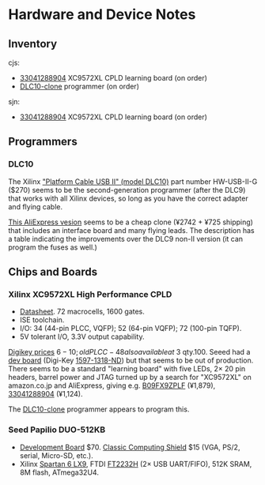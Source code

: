 Hardware and Device Notes
=========================

Inventory
---------

cjs:
- [33041288904][] XC9572XL CPLD learning board (on order)
- [DLC10-clone] programmer (on order)

sjn:
- [33041288904][] XC9572XL CPLD learning board (on order)


Programmers
-----------

### DLC10

The Xilinx ["Platform Cable USB II" (model DLC10)][DLC10] part number
HW-USB-II-G ($270) seems to be the second-generation programmer (after the
DLC9) that works with all Xilinx devices, so long as you have the correct
adapter and flying cable.

[This AliExpress vesion][DLC10-clone] seems to be a cheap clone (¥2742 +
¥725 shipping) that includes an interface board and many flying leads. The
description has a table indicating the improvements over the DLC9 non-II
version (it can program the fuses as well.)


Chips and Boards
----------------

### Xilinx XC9572XL High Performance CPLD

- [Datasheet][XC9572XL]. 72 macrocells, 1600 gates.
- ISE toolchain.
- I/O: 34 (44-pin PLCC, VQFP); 52 (64-pin VQFP); 72 (100-pin TQFP).
- 5V tolerant I/O, 3.3V output capability.

[Digikey prices][dk9572] $6-10; old PLCC-48 also available at ~$3 qty.100.
Seeed had a [dev board][seed-XC9572XL] (Digi-Key [1597-1318-ND]) but that
seems to be out of production. There seems to be a standard "learning
board" with five LEDs, 2× 20 pin headers, barrel power and JTAG turned up
by a search for "XC9572XL" on amazon.co.jp and AliExpress, giving e.g.
[B09FX9ZPLF][] (¥1,879), [33041288904][] (¥1,124).

The [DLC10-clone] programmer appears to program this.

### Seed Papilio DUO-512KB

- [Development Board][pap-db] $70. [Classic Computing Shield][pap-sh] $15
  (VGA, PS/2, serial, Micro-SD, etc.).
- Xilinx [Spartan 6 LX9], FTDI [FT2232H][] (2× USB UART/FIFO), 512K SRAM,
  8M flash, ATmega32U4.



<!-------------------------------------------------------------------->
[DLC10]: https://www.xilinx.com/products/boards-and-kits/hw-usb-ii-g.html
[DLC10-clone]: https://www.aliexpress.com/item/32691266814.html

[1597-1318-ND]: https://www.digikey.com/en/products/detail/seeed-technology-co-ltd/102990001/5488214?s=N4IgTCBcDaIBoGECcBWA7GOAZEBdAvkA
[33041288904]: https://www.aliexpress.com/item/33041288904.html
[B09FX9ZPLF]: https://www.amazon.co.jp/dp/B09FX9ZPLF
[XC9572XL]: https://www.xilinx.com/support/documentation/data_sheets/ds057.pdf
[dk9572]: https://www.digikey.com/en/products/filter/embedded-cplds-complex-programmable-logic-devices/695?s=N4IgTCBcDaIBoGECcBWA7GOAZEBdAvkA
[seed-XC9572XL]: https://www.seeedstudio.com/XC9572XL-CPLD-development-board-v1b-p-799.html

[FT2232H]: http://www.ftdichip.com/Support/Documents/DataSheets/ICs/DS_FT2232H.pdf
[Spartan 6 LX9]: https://www.xilinx.com/support/documentation/data_sheets/ds160.pdf
[pap-db]: https://www.seeedstudio.com/Papilio-DUO-512KB-p-2328.html
[pap-sh]: https://www.seeedstudio.com/Classic-Computing-Shield-V1-01.html
